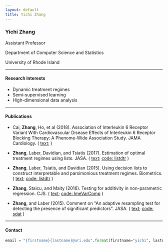 ```yaml
---
layout: default
title: Yichi Zhang
---
```


### Yichi Zhang

Assistant Professor

Department of Computer Science and Statistics

University of Rhode Island

----------

#### Research Interests
* Dynamic treatment regimes
* Semi-supervised learning
* High-dimensional data analysis

----------

#### Publications
* Cai, **Zhang**, Ho, et al (2018). Association of Interleukin 6 Receptor Variant With Cardiovascular Disease Effects of Interleukin 6 Receptor Blocking Therapy: A Phenome-Wide Association Study. JAMA Cardiology.
\(
[text](https://jamanetwork.com/journals/jamacardiology/fullarticle/10.1001/jamacardio.2018.2287);
\)

* **Zhang**, Laber, Davidian, and Tsiatis (2017). 
Estimation of optimal treatment regimes using lists. 
JASA. 
\(
[text](https://www.tandfonline.com/doi/abs/10.1080/01621459.2017.1345743);
[code: listdtr](https://cran.r-project.org/package=listdtr)
\)

* **Zhang**, Laber, Tsiatis, and Davidian (2015).
Using decision lists to construct interpretable and parsimonious treatment regimes.
Biometrics.
\(
[text](https://onlinelibrary.wiley.com/doi/pdf/10.1111/biom.12354);
[code: listdtr](https://cran.r-project.org/package=listdtr)
\)

* **Zhang**, Staicu, and Maity (2016).
Testing for additivity in non-parametric regression.
CJS.
\(
[text](https://onlinelibrary.wiley.com/doi/abs/10.1002/cjs.11295);
[code: lmeVarComp](https://cran.r-project.org/package=lmeVarComp)
\)

* **Zhang**, and Laber (2015).
Comment on "An adaptive resampling test for detecting the presence of significant predictors".
JASA.
\(
[text](https://www.tandfonline.com/doi/full/10.1080/01621459.2015.1106403);
[code: sdat](https://cran.r-project.org/package=sdat)
\)

----------

#### Contact

```python
email = "{firstname}{lastname}@uri.edu".format(firstname="yichi", lastname="zhang")
```

